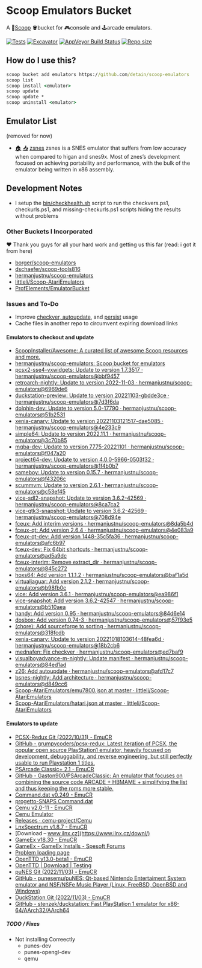 # Scoop Emulators Bucket

A 🥄[Scoop](https://scoop.sh) 🪣bucket for 🎮console and 🕹arcade emulators.

[![Tests](https://github.com/detain/scoop-emulators/actions/workflows/ci.yml/badge.svg)](https://github.com/detain/scoop-emulators/actions/workflows/ci.yml)
[![Excavator](https://github.com/detain/scoop-emulators/actions/workflows/excavator.yml/badge.svg)](https://github.com/detain/scoop-emulators/actions/workflows/excavator.yml)
[![AppVeyor Build Status](https://img.shields.io/appveyor/ci/detain/scoop-emulators/master.svg?style=flat-square&label=AppVeyor&logo=appveyor)](https://ci.appveyor.com/project/detain/scoop-emulators/branch/master)
[![Repo size](https://img.shields.io/github/repo-size/detain/scoop-emulators.svg?style=flat-square)](https://github.com/detain/scoop-emulators)

## How do I use this?

```cmd
scoop bucket add emulators https://github.com/detain/scoop-emulators
scoop list
scoop install <emulator>
scoop update
scoop update *
scoop uninstall <emulator>
```

## Emulator List

(removed for now)

* [🏠](http://www.zsnes.com/) [📥](https://consolo.is.cc/emu/zsnes/1.51.7z) [zsnes](./bucket/zsnes.json) zsnes is a SNES emulator that suffers from low accuracy when compared to higan and snes9x. Most of znes’s development focused on achieving portability and performance, with the bulk of the emulator being written in x86 assembly.

## Development Notes

* I setup the [bin/checkhealth.sh](./bin/checkhealth.sh) script to run the checkvers.ps1, checkurls.ps1, and missing-checkurls.ps1 scripts hiding the results without problems

### Other Buckets I Incorporated

❤ Thank you guys for all your hard work and getting us this far (read: i got it from here)

* [borger/scoop-emulators](https://github.com/borger/scoop-emulators)
* [dschaefer/scoop-tools816](https://github.com/dschaefer/scoop-tools816)
* [hermanjustnu/scoop-emulators](https://github.com/hermanjustnu/scoop-emulators)
* [littleli/Scoop-AtariEmulators](https://github.com/littleli/Scoop-AtariEmulators)
* [ProfElements/EmulatorBucket](https://github.com/ProfElements/EmulatorBucket)

### Issues and To-Do

* Improve [checkver, autoupdate](https://github.com/ScoopInstaller/Scoop/wiki/App-Manifest-Autoupdate), and [persist](https://github.com/ScoopInstaller/Scoop/wiki/Persistent-data) usage
* Cache files in another repo to circumvent expiring download links

#### Emulators to checkout and update

* [ScoopInstaller/Awesome: A curated list of awesome Scoop resources and more.](https://github.com/ScoopInstaller/Awesome)
* [hermanjustnu/scoop-emulators: Scoop bucket for emulators](https://github.com/hermanjustnu/scoop-emulators/)
* [pcsx2-sse4-vxwidgets: Update to version 1.7.3517 · hermanjustnu/scoop-emulators@bbf9457](https://github.com/hermanjustnu/scoop-emulators/commit/bbf9457df4e7952e795428cd489f904d09e75753)
* [retroarch-nightly: Update to version 2022-11-03 · hermanjustnu/scoop-emulators@6969de6](https://github.com/hermanjustnu/scoop-emulators/commit/6969de65e55c01dd17ce92a5a8fd4aab87c18201)
* [duckstation-preview: Update to version 20221103-gbdde3ce · hermanjustnu/scoop-emulators@7d3f6da](https://github.com/hermanjustnu/scoop-emulators/commit/7d3f6daf0bc6840f6ad2f269fd161c2b23e8cbd4)
* [dolphin-dev: Update to version 5.0-17790 · hermanjustnu/scoop-emulators@51b2531](https://github.com/hermanjustnu/scoop-emulators/commit/51b253180c8c0f1a0e2f2a1d9a8fe3ad1712e981)
* [xenia-canary: Update to version 20221103121517-dae5085 · hermanjustnu/scoop-emulators@4e233c9](https://github.com/hermanjustnu/scoop-emulators/commit/4e233c95bfdd7093a25f35181b65819fa7fbd536)
* [simple64: Update to version 2022.11.1 · hermanjustnu/scoop-emulators@3c70b85](https://github.com/hermanjustnu/scoop-emulators/commit/3c70b851358d94d70f2787bb040e873fece7d64d)
* [mgba-dev: Update to version 7775-20221101 · hermanjustnu/scoop-emulators@f047a20](https://github.com/hermanjustnu/scoop-emulators/commit/f047a200f26bbeb72747da519e93f93dcdf182c3)
* [project64-dev: Update to version 4.0.0-5966-0503f32 · hermanjustnu/scoop-emulators@1f4b0b7](https://github.com/hermanjustnu/scoop-emulators/commit/1f4b0b76fa1a029e1410eb2a6a05b9c92cf41dd4)
* [sameboy: Update to version 0.15.7 · hermanjustnu/scoop-emulators@f43206c](https://github.com/hermanjustnu/scoop-emulators/commit/f43206c7a5015eccc075e7a920e0879d03d9b693)
* [scummvm: Update to version 2.6.1 · hermanjustnu/scoop-emulators@c53ef45](https://github.com/hermanjustnu/scoop-emulators/commit/c53ef4532c9dae3771c8a9c1a498a0f1d3a7e5e6)
* [vice-sdl2-snapshot: Update to version 3.6.2-42569 · hermanjustnu/scoop-emulators@8ca7ca2](https://github.com/hermanjustnu/scoop-emulators/commit/8ca7ca20b27ac404ad51c12a1dff7aca45e46208)
* [vice-gtk3-snapshot: Update to version 3.6.2-42569 · hermanjustnu/scoop-emulators@708d94e](https://github.com/hermanjustnu/scoop-emulators/commit/708d94e03a5001b5c0ec5c4e4b782802f3e3e0a7)
* [fceux: Add interim versions · hermanjustnu/scoop-emulators@8da5b4d](https://github.com/hermanjustnu/scoop-emulators/commit/8da5b4d37695478cf80f67f555f87217d1ba4a13)
* [fceux-qt: Add version 2.6.4 · hermanjustnu/scoop-emulators@4e083a9](https://github.com/hermanjustnu/scoop-emulators/commit/4e083a9c17c3dae0ffc27ebd0bed64bf08943248)
* [fceux-qt-dev: Add version 1448-35c5fa36 · hermanjustnu/scoop-emulators@afc6b97](https://github.com/hermanjustnu/scoop-emulators/commit/afc6b97076f973fa01a6608b830d728ac261b422)
* [fceux-dev: Fix 64bit shortcuts · hermanjustnu/scoop-emulators@ad5a9dc](https://github.com/hermanjustnu/scoop-emulators/commit/ad5a9dc6a91316d514ed94329588b71b1cc3361a)
* [fceux-interim: Remove extract_dir · hermanjustnu/scoop-emulators@845c272](https://github.com/hermanjustnu/scoop-emulators/commit/845c2725b54535a19b921f1edaab72e9d79adda5)
* [hoxs64: Add version 1.1.1.2 · hermanjustnu/scoop-emulators@baf1a5d](https://github.com/hermanjustnu/scoop-emulators/commit/baf1a5d7e7a882ea66fad3e68c78fb9e9dc1b455)
* [virtualjaguar: Add version 2.1.2 · hermanjustnu/scoop-emulators@b98fb0c](https://github.com/hermanjustnu/scoop-emulators/commit/b98fb0c9ed593e6b1d32c711720973fb115ca3db)
* [vice: Add version 3.6.1 · hermanjustnu/scoop-emulators@ea986f1](https://github.com/hermanjustnu/scoop-emulators/commit/ea986f1ee492ff62487c5373aa7e9ae44d7ab36e)
* [vice-snapshot: Add version 3.6.2-42547 · hermanjustnu/scoop-emulators@b510aea](https://github.com/hermanjustnu/scoop-emulators/commit/b510aeab50c79f73809fa5c30380d1b837a1afc4)
* [handy: Add version 0.95 · hermanjustnu/scoop-emulators@84d6e14](https://github.com/hermanjustnu/scoop-emulators/commit/84d6e14e59e569dadcbad3175ae3bf750045f178)
* [dosbox: Add version 0.74-3 · hermanjustnu/scoop-emulators@57f93e5](https://github.com/hermanjustnu/scoop-emulators/commit/57f93e50e88d4100892736b29b8c2b4c31a8bcac)
* [(chore): Add sourceforge to sorting · hermanjustnu/scoop-emulators@318fcdb](https://github.com/hermanjustnu/scoop-emulators/commit/318fcdb1bfc307cc3e9f7ab5120fd1f6cf686142)
* [xenia-canary: Update to version 20221018103614-48fea6d · hermanjustnu/scoop-emulators@18b2cb6](https://github.com/hermanjustnu/scoop-emulators/commit/18b2cb6c607fd0c185867d2abfba38c434328a5f)
* [mednafen: Fix checkver · hermanjustnu/scoop-emulators@ed7baf9](https://github.com/hermanjustnu/scoop-emulators/commit/ed7baf9e58c84acadf93b799236e63a2f30c79d2)
* [visualboyadvance-m-nightly: Update manifest · hermanjustnu/scoop-emulators@84ed1ad](https://github.com/hermanjustnu/scoop-emulators/commit/84ed1ad5cfe0b0f2bc9def1de27faf437eeab078)
* [z26: Add autoupdate · hermanjustnu/scoop-emulators@afd17c7](https://github.com/hermanjustnu/scoop-emulators/commit/afd17c75b6cb4a0b44366fb5b422e0ea76b7549a)
* [bsnes-nightly: Add architecture · hermanjustnu/scoop-emulators@d849cc6](https://github.com/hermanjustnu/scoop-emulators/commit/d849cc69dd947ffe2efee620ec2e363dda5ce3b3)
* [Scoop-AtariEmulators/emu7800.json at master · littleli/Scoop-AtariEmulators](https://github.com/littleli/Scoop-AtariEmulators/blob/master/bucket/emu7800.json)
* [Scoop-AtariEmulators/hatari.json at master · littleli/Scoop-AtariEmulators](https://github.com/littleli/Scoop-AtariEmulators/blob/master/bucket/hatari.json)

#### Emulators to update

* [PCSX-Redux Git (2022/10/31) - EmuCR](https://www.emucr.com/2022/10/pcsx-redux-git-20221031.html)
* [GitHub - grumpycoders/pcsx-redux: Latest iteration of PCSX, the popular open source PlayStation1 emulator, heavily focused on development, debuggability, and reverse engineering, but still perfectly usable to run Playstation 1 titles.](https://github.com/grumpycoders/pcsx-redux)
* [PSArcade Classic+ 2.1 - EmuCR](https://www.emucr.com/2022/11/psarcade-classic-21.html)
* [GitHub - Gaston900/PSArcadeClassic: An emulator that focuses on combining the source code ARCADE + HBMAME + simplifying the list and thus keeping the roms more stable.](https://github.com/Gaston900/PSArcadeClassic)
* [Command.dat v0.249 - EmuCR](https://www.emucr.com/2022/11/commanddat-v0249.html)
* [progetto-SNAPS Command.dat](https://www.progettosnaps.net/command/)
* [Cemu v2.0-11 - EmuCR](https://www.emucr.com/2022/11/cemu-v20-11.html)
* [Cemu Emulator](http://cemu.info/)
* [Releases · cemu-project/Cemu](https://github.com/cemu-project/Cemu/releases)
* [LnxSpectrum v1.8.7 - EmuCR](https://www.emucr.com/2022/11/lnxspectrum-v187.html)
* [Download – www.ilnx.cz](https://www.ilnx.cz/downl/)
* [GameEx v18.30 - EmuCR](https://www.emucr.com/2022/11/gameex-v1830.html)
* [GameEx - GameEx Installs - Spesoft Forums](https://forums.gameex.com/forums/files/file/534-gameex/?_fromLogin=1)
* [Problem loading page](http://www.gameex.net/)
* [OpenTTD v13.0-beta1 - EmuCR](https://www.emucr.com/2022/11/openttd-v130-beta1.html)
* [OpenTTD | Download | Testing](https://www.openttd.org/downloads/openttd-releases/testing)
* [puNES Git (2022/11/03) - EmuCR](https://www.emucr.com/2022/11/punes-git-20221103.html)
* [GitHub - punesemu/puNES: Qt-based Nintendo Entertaiment System emulator and NSF/NSFe Music Player (Linux, FreeBSD, OpenBSD and Windows)](https://github.com/punesemu/puNES)
* [DuckStation Git (2022/11/03) - EmuCR](https://www.emucr.com/2022/11/duckstation-git-20221103.html)
* [GitHub - stenzek/duckstation: Fast PlayStation 1 emulator for x86-64/AArch32/AArch64](https://github.com/stenzek/duckstation)

##### TODO / Fixes

* Not installing Correectly
  * punes-dev
  * punes-opengl-dev
  * qemu
